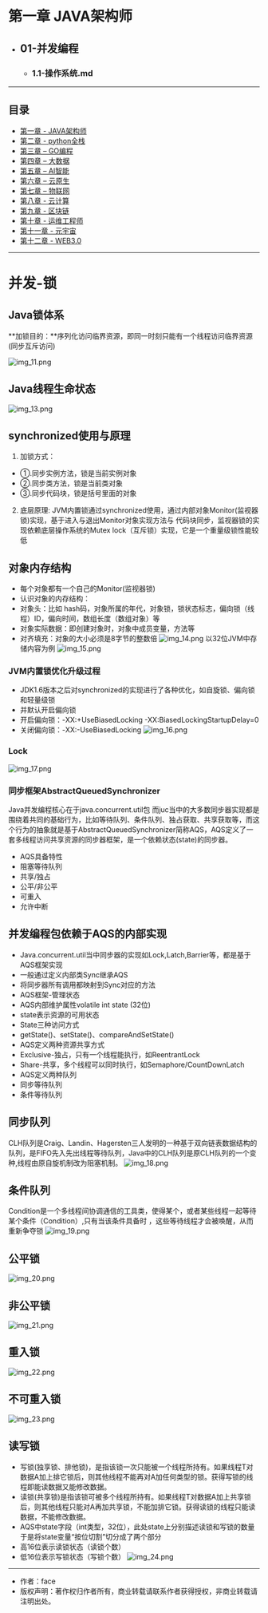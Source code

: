 # 第一章 JAVA架构师
- ## 01-并发编程
   - ### 1.1-操作系统.md
------
## 目录
- [第一章 - JAVA架构师](JAVA架构师.md)
- [第二章 - python全栈](python全栈.md)
- [第三章 – GO编程](GO编程.md)
- [第四章 – 大数据](大数据.md)
- [第五章 – AI智能](AI智能.md)
- [第六章 – 云原生](云原生.md)
- [第七章 – 物联网](物联网.md)
- [第八章 - 云计算](云计算.md)
- [第九章 - 区块链](区块链.md)
- [第十章 - 运维工程师](运维工程师.md)
- [第十一章 - 元宇宙](元宇宙.md)
- [第十二章 - WEB3.0](WEB3.0.md)
------

# 并发-锁

## Java锁体系
**加锁目的：**序列化访问临界资源，即同一时刻只能有一个线程访问临界资源(同步互斥访问)

![img_11.png](screenshot/20211219200012.png)



## Java线程生命状态

![img_13.png](screenshot/20211219200014.png)

## synchronized使用与原理
1. 加锁方式：
- ①.同步实例方法，锁是当前实例对象
- ②.同步类方法，锁是当前类对象
- ③.同步代码块，锁是括号里面的对象
2. 底层原理:
   JVM内置锁通过synchronized使用，通过内部对象Monitor(监视器锁)实现，基于进入与退出Monitor对象实现方法与
   代码块同步，监视器锁的实现依赖底层操作系统的Mutex lock（互斥锁）实现，它是一个重量级锁性能较低
   



## 对象内存结构

- 每个对象都有一个自己的Monitor(监视器锁)
- 认识对象的内存结构：
- 对象头：比如 hash码，对象所属的年代，对象锁，锁状态标志，偏向锁（线程）ID，偏向时间，数组长度（数组对象）等
- 对象实际数据：即创建对象时，对象中成员变量，方法等
- 对齐填充：对象的大小必须是8字节的整数倍
![img_14.png](screenshot/20211219200015.png)
以32位JVM中存储内容为例
![img_15.png](screenshot/20211219200016.png)

### JVM内置锁优化升级过程
- JDK1.6版本之后对synchronized的实现进行了各种优化，如自旋锁、偏向锁和轻量级锁
- 并默认开启偏向锁
- 开启偏向锁：-XX:+UseBiasedLocking -XX:BiasedLockingStartupDelay=0
- 关闭偏向锁：-XX:-UseBiasedLocking
![img_16.png](screenshot/20211219200017.png)

### Lock
![img_17.png](screenshot/20211219200018.png)

### 同步框架AbstractQueuedSynchronizer
Java并发编程核心在于java.concurrent.util包
而juc当中的大多数同步器实现都是围绕着共同的基础行为，比如等待队列、条件队列、独占获取、共享获取等，而这个行为的抽象就是基于AbstractQueuedSynchronizer简称AQS，AQS定义了一套多线程访问共享资源的同步器框架，是一个依赖状态(state)的同步器。
- AQS具备特性
- 阻塞等待队列
- 共享/独占
- 公平/非公平
- 可重入
- 允许中断



## 并发编程包依赖于AQS的内部实现

- Java.concurrent.util当中同步器的实现如Lock,Latch,Barrier等，都是基于AQS框架实现
- 一般通过定义内部类Sync继承AQS
- 将同步器所有调用都映射到Sync对应的方法
- AQS框架-管理状态
- AQS内部维护属性volatile int state (32位)
- state表示资源的可用状态
- State三种访问方式
- getState()、setState()、compareAndSetState()
- AQS定义两种资源共享方式
- Exclusive-独占，只有一个线程能执行，如ReentrantLock
- Share-共享，多个线程可以同时执行，如Semaphore/CountDownLatch
- AQS定义两种队列
- 同步等待队列
- 条件等待队列



## 同步队列
CLH队列是Craig、Landin、Hagersten三人发明的一种基于双向链表数据结构的队列，是FIFO先入先出线程等待队列，Java中的CLH队列是原CLH队列的一个变种,线程由原自旋机制改为阻塞机制。
![img_18.png](screenshot/20211219200019.png)

## 条件队列
Condition是一个多线程间协调通信的工具类，使得某个，或者某些线程一起等待某个条件（Condition）,只有当该条件具备时 ，这些等待线程才会被唤醒，从而重新争夺锁
![img_19.png](screenshot/20211219200020.png)

## 公平锁
![img_20.png](screenshot/20211219200021.png)

## 非公平锁
![img_21.png](screenshot/20211219200022.png)



## 重入锁

![img_22.png](screenshot/20211219200023.png)



## 不可重入锁

![img_23.png](screenshot/20211219200024.png)

## 读写锁
- 写锁(独享锁、排他锁)，是指该锁一次只能被一个线程所持有。如果线程T对数据A加上排它锁后，则其他线程不能再对A加任何类型的锁。获得写锁的线程即能读数据又能修改数据。
- 读锁(共享锁)是指该锁可被多个线程所持有。如果线程T对数据A加上共享锁后，则其他线程只能对A再加共享锁，不能加排它锁。获得读锁的线程只能读数据，不能修改数据。
- AQS中state字段（int类型，32位），此处state上分别描述读锁和写锁的数量于是将state变量“按位切割”切分成了两个部分
- 高16位表示读锁状态（读锁个数）
- 低16位表示写锁状态（写锁个数）
![img_24.png](screenshot/20211219200025.png)



------

- 作者：face
- 版权声明：著作权归作者所有，商业转载请联系作者获得授权，非商业转载请注明出处。
